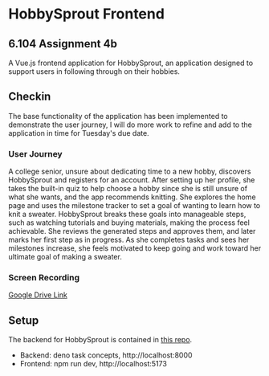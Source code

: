 # HobbySprout Frontend

## 6.104 Assignment 4b

A Vue.js frontend application for HobbySprout, an application designed to support users in following through on their hobbies.

## Checkin

The base functionality of the application has been implemented to demonstrate the user journey, I will do more work to refine and add to the application in time for Tuesday's due date.

### User Journey

A college senior, unsure about dedicating time to a new hobby, discovers HobbySprout and registers for an account. After setting up her profile, she takes the built-in quiz to help choose a hobby since she is still unsure of what she wants, and the app recommends knitting. She explores the home page and uses the milestone tracker to set a goal of wanting to learn how to knit a sweater. HobbySprout breaks these goals into manageable steps, such as watching tutorials and buying materials, making the process feel achievable. She reviews the generated steps and approves them, and later marks her first step as in progress. As she completes tasks and sees her milestones increase, she feels motivated to keep going and work toward her ultimate goal of making a sweater.

### Screen Recording

[Google Drive Link](https://drive.google.com/file/d/1C2_7B3RHrQhVvFLfHhBG9iiOOmLbsRd5/view?usp=sharing)

## Setup

The backend for HobbySprout is contained in [this repo](https://github.com/gloriapul/hobby_sprout/tree/main).

- Backend: deno task concepts, http://localhost:8000
- Frontend: npm run dev, http://localhost:5173
